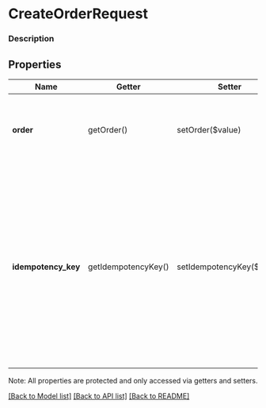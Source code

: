 # CreateOrderRequest

### Description



## Properties
Name | Getter | Setter | Type | Description | Notes
------------ | ------------- | ------------- | ------------- | ------------- | -------------
**order** | getOrder() | setOrder($value) | [**\SquareConnect\Model\Order**](Order.md) | The order to create. If this field is set, then the only other top-level field that can be set is the idempotency_key. | [optional] 
**idempotency_key** | getIdempotencyKey() | setIdempotencyKey($value) | **string** | A value you specify that uniquely identifies this order among orders you&#39;ve created.  If you&#39;re unsure whether a particular order was created successfully, you can reattempt it with the same idempotency key without worrying about creating duplicate orders.  See [Idempotency](https://developer.squareup.com/docs/basics/api101/idempotency) for more information. | [optional] 

Note: All properties are protected and only accessed via getters and setters.

[[Back to Model list]](../../README.md#documentation-for-models) [[Back to API list]](../../README.md#documentation-for-api-endpoints) [[Back to README]](../../README.md)

